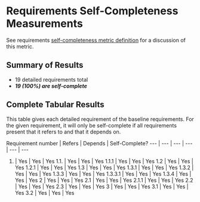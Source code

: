 # Requirements Self-Completeness Measurements

See requirements [self-completeness metric definition](../metric-definitions/requirements-self-completeness-metric.md) for a discussion of this metric.


## Summary of Results

* 19 detailed requirements total
* ***19 (100%) are self-complete***

## Complete Tabular Results

This table gives each detailed requirement of the baseline requirements. For the given requirement, it will only be self-complete if all requirements present that it refers to and that it depends on.

Requirement number | Refers | Depends | Self-Complete?
--- | --- | --- | --- | --- | ---
1. | Yes | Yes | Yes
1.1. | Yes | Yes | Yes
1.1.1 | Yes | Yes | Yes
1.2 | Yes | Yes | Yes
1.2.1 | Yes | Yes | Yes
1.3 | Yes | Yes | Yes
1.3.1 | Yes | Yes | Yes
1.3.2 | Yes | Yes | Yes
1.3.3 | Yes | Yes | Yes
1.3.3.1 | Yes | Yes | Yes
1.3.4 | Yes | Yes | Yes
2 | Yes | Yes | Yes
2.1 | Yes | Yes | Yes
2.1.1 | Yes | Yes | Yes
2.2 | Yes | Yes | Yes
2.3 | Yes | Yes | Yes
3 | Yes | Yes | Yes
3.1 | Yes | Yes | Yes
3.2 | Yes | Yes | Yes



